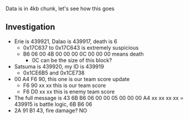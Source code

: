 Data is in 4kb chunk, let's see how this goes

## Investigation
- Erie is 439921, Dalao is 439917, death is 6
    - 0x17C637 to 0x17C643 is extremely suspicious
    - B6 06 00 4B 00 00 00 0C 00 00 00 means death
        - 0C can be the size of this block?
- Satsuma is 439920, my ID is 439919
    - 0x1CE6B5 and 0x1CE738
- 00 A4 F6 90, this one is our team score update
    - F6 90 xx xx this is our team score
    - F6 D0 xx xx this is enemy team score
- The full message is 43 6B B6 06 00 00 05 00 00 00 A4 xx xx xx xx
= 439915 is battle logic, 6B B6 06
- 2A 91 B1 43, fire damage? NO
